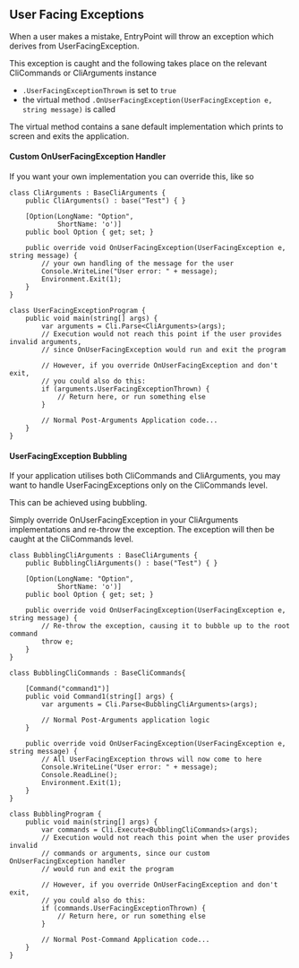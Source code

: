 ## User Facing Exceptions

When a user makes a mistake, EntryPoint will throw an exception which derives from UserFacingException.

This exception is caught and the following takes place on the relevant CliCommands or CliArguments instance
* `.UserFacingExceptionThrown` is set to `true`
* the virtual method `.OnUserFacingException(UserFacingException e, string message)` is called

The virtual method contains a sane default implementation which prints to screen and exits the application.


#### Custom OnUserFacingException Handler

If you want your own implementation you can override this, like so


    class CliArguments : BaseCliArguments {
        public CliArguments() : base("Test") { }

        [Option(LongName: "Option",
                ShortName: 'o')]
        public bool Option { get; set; }

        public override void OnUserFacingException(UserFacingException e, string message) {
            // your own handling of the message for the user
            Console.WriteLine("User error: " + message);
            Environment.Exit(1);
        }
    }

    class UserFacingExceptionProgram {
        public void main(string[] args) {
            var arguments = Cli.Parse<CliArguments>(args);
            // Execution would not reach this point if the user provides invalid arguments, 
            // since OnUserFacingException would run and exit the program

            // However, if you override OnUserFacingException and don't exit, 
            // you could also do this:
            if (arguments.UserFacingExceptionThrown) {
                // Return here, or run something else
            }

            // Normal Post-Arguments Application code...
        }
    }

#### UserFacingException Bubbling

If your application utilises both CliCommands and CliArguments,
you may want to handle UserFacingExceptions only on the CliCommands level.

This can be achieved using bubbling.

Simply override OnUserFacingException in your CliArguments implementations and re-throw the exception.
The exception will then be caught at the CliCommands level.


    class BubblingCliArguments : BaseCliArguments {
        public BubblingCliArguments() : base("Test") { }

        [Option(LongName: "Option",
                ShortName: 'o')]
        public bool Option { get; set; }

        public override void OnUserFacingException(UserFacingException e, string message) {
            // Re-throw the exception, causing it to bubble up to the root command
            throw e;
        }
    }

    class BubblingCliCommands : BaseCliCommands{

        [Command("command1")]
        public void Command1(string[] args) {
            var arguments = Cli.Parse<BubblingCliArguments>(args);

            // Normal Post-Arguments application logic
        }

        public override void OnUserFacingException(UserFacingException e, string message) {
            // All UserFacingException throws will now come to here
            Console.WriteLine("User error: " + message);
            Console.ReadLine();
            Environment.Exit(1);
        }
    }

    class BubblingProgram {
        public void main(string[] args) {
            var commands = Cli.Execute<BubblingCliCommands>(args);
            // Execution would not reach this point when the user provides invalid 
            // commands or arguments, since our custom OnUserFacingException handler 
            // would run and exit the program

            // However, if you override OnUserFacingException and don't exit, 
            // you could also do this:
            if (commands.UserFacingExceptionThrown) {
                // Return here, or run something else
            }

            // Normal Post-Command Application code...
        }
    }
